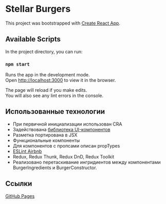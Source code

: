 # Stellar Burgers

This project was bootstrapped with [Create React App](https://github.com/facebook/create-react-app).

## Available Scripts

In the project directory, you can run:

### `npm start`

Runs the app in the development mode.\
Open [http://localhost:3000](http://localhost:3000) to view it in the browser.

The page will reload if you make edits.\
You will also see any lint errors in the console.

## Использованные технологии

- При первичной инициализации использован CRA
- Задействована [библиотека UI-компонентов](https://yandex-praktikum.github.io/react-developer-burger-ui-components/)
- Разметка портирована в JSX
- Функциональные компоненты
- Для компонентов с пропсами описан propTypes
- [ESLint Airbnb](https://github.com/airbnb/javascript/tree/master/packages/eslint-config-airbnb)
- Redux, Redux Thunk, Redux DnD, Redux Toolkit
- Реализовано перетаскивание ингридиентов между компонентами BurgerIngredients и BurgerConstructor.

## Ссылки

[GitHub Pages](https://dessnick.github.io/react-burger/)

